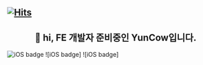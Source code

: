 [![Hits](https://hits.seeyoufarm.com/api/count/incr/badge.svg?url=https%3A%2F%2Fgithub.com%2Fyunwoo-yu&count_bg=%23B174EB&title_bg=%23555555&icon=googlekeep.svg&icon_color=%23E7E7E7&title=hits&edge_flat=false)](https://hits.seeyoufarm.com)
------  


## <center>👋 hi, FE 개발자 준비중인 YunCow입니다.</center>  

![iOS badge](https://img.shields.io/badge/-html-orange)
![iOS badge]
![iOS badge]

